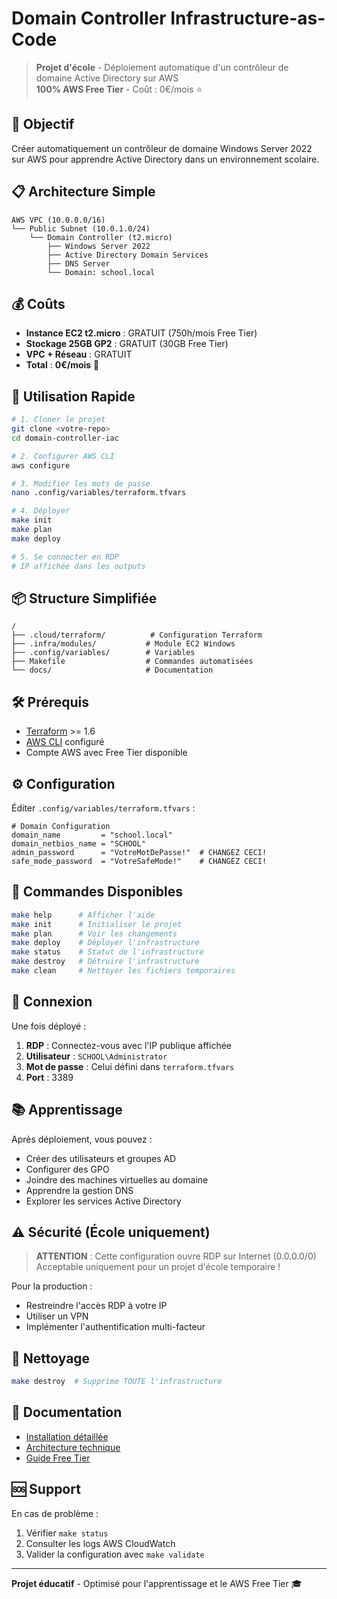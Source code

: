 # Domain Controller Infrastructure-as-Code

> **Projet d'école** - Déploiement automatique d'un contrôleur de domaine Active Directory sur AWS  
> **100% AWS Free Tier** - Coût : 0€/mois ⭐

## 🎯 Objectif

Créer automatiquement un contrôleur de domaine Windows Server 2022 sur AWS pour apprendre Active Directory dans un environnement scolaire.

## 📋 Architecture Simple

```
AWS VPC (10.0.0.0/16)
└── Public Subnet (10.0.1.0/24)
    └── Domain Controller (t2.micro)
        ├── Windows Server 2022
        ├── Active Directory Domain Services
        ├── DNS Server
        └── Domain: school.local
```

## 💰 Coûts

- **Instance EC2 t2.micro** : GRATUIT (750h/mois Free Tier)
- **Stockage 25GB GP2** : GRATUIT (30GB Free Tier)
- **VPC + Réseau** : GRATUIT
- **Total** : **0€/mois** 🎉

## 🚀 Utilisation Rapide

```bash
# 1. Cloner le projet
git clone <votre-repo>
cd domain-controller-iac

# 2. Configurer AWS CLI
aws configure

# 3. Modifier les mots de passe
nano .config/variables/terraform.tfvars

# 4. Déployer
make init
make plan
make deploy

# 5. Se connecter en RDP
# IP affichée dans les outputs
```

## 📦 Structure Simplifiée

```
/
├── .cloud/terraform/          # Configuration Terraform
├── .infra/modules/           # Module EC2 Windows
├── .config/variables/        # Variables
├── Makefile                  # Commandes automatisées
└── docs/                     # Documentation
```

## 🛠️ Prérequis

- [Terraform](https://terraform.io) >= 1.6
- [AWS CLI](https://aws.amazon.com/cli/) configuré
- Compte AWS avec Free Tier disponible

## ⚙️ Configuration

Éditer `.config/variables/terraform.tfvars` :

```hcl
# Domain Configuration
domain_name         = "school.local"
domain_netbios_name = "SCHOOL"
admin_password      = "VotreMotDePasse!"  # CHANGEZ CECI!
safe_mode_password  = "VotreSafeMode!"    # CHANGEZ CECI!
```

## 🔧 Commandes Disponibles

```bash
make help      # Afficher l'aide
make init      # Initialiser le projet
make plan      # Voir les changements
make deploy    # Déployer l'infrastructure
make status    # Statut de l'infrastructure
make destroy   # Détruire l'infrastructure
make clean     # Nettoyer les fichiers temporaires
```

## 🔗 Connexion

Une fois déployé :

1. **RDP** : Connectez-vous avec l'IP publique affichée
2. **Utilisateur** : `SCHOOL\Administrator`
3. **Mot de passe** : Celui défini dans `terraform.tfvars`
4. **Port** : 3389

## 📚 Apprentissage

Après déploiement, vous pouvez :

- Créer des utilisateurs et groupes AD
- Configurer des GPO
- Joindre des machines virtuelles au domaine
- Apprendre la gestion DNS
- Explorer les services Active Directory

## ⚠️ Sécurité (École uniquement)

> **ATTENTION** : Cette configuration ouvre RDP sur Internet (0.0.0.0/0)  
> Acceptable uniquement pour un projet d'école temporaire !

Pour la production :
- Restreindre l'accès RDP à votre IP
- Utiliser un VPN
- Implémenter l'authentification multi-facteur

## 🧹 Nettoyage

```bash
make destroy  # Supprime TOUTE l'infrastructure
```

## 📖 Documentation

- [Installation détaillée](docs/installation.md)
- [Architecture technique](docs/architecture.md)
- [Guide Free Tier](docs/free-tier-guide.md)

## 🆘 Support

En cas de problème :

1. Vérifier `make status`
2. Consulter les logs AWS CloudWatch
3. Valider la configuration avec `make validate`

---

**Projet éducatif** - Optimisé pour l'apprentissage et le AWS Free Tier 🎓 